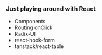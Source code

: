 ### Just playing around with React
- Components
- Routing onClick
- Radix-UI
- react-hook-form
- tanstack/react-table
